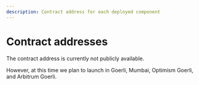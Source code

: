 ```yaml
---
description: Contract address for each deployed component
---
```


# Contract addresses

The contract address is currently not publicly available.

However, at this time we plan to launch in Goerli, Mumbai, Optimism Goerli, and Arbitrum Goerli.
